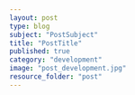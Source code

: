 ```yaml
---
layout: post
type: blog
subject: "PostSubject"
title: "PostTitle"
published: true
category: "development"
image: "post_development.jpg"
resource_folder: "post"
---
```



